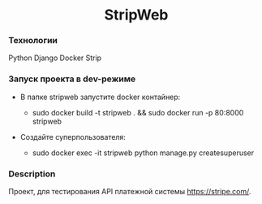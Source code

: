 <h1 align="center">StripWeb</h1>


### Технологии
Python
Django
Docker
Strip


### Запуск проекта в dev-режиме
- В папке stripweb запустите docker контайнер:
    - sudo docker build -t stripweb . && sudo docker run -p 80:8000 stripweb

- Создайте суперпользователя:
    - sudo docker exec -it stripweb python manage.py createsuperuser

### Description
Проект, для тестирования API платежной системы https://stripe.com/.